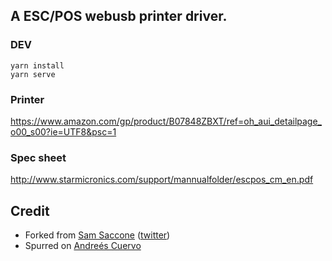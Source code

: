 ## A ESC/POS webusb printer driver.

### DEV
    yarn install
    yarn serve

### Printer

https://www.amazon.com/gp/product/B07848ZBXT/ref=oh_aui_detailpage_o00_s00?ie=UTF8&psc=1

### Spec sheet

http://www.starmicronics.com/support/mannualfolder/escpos_cm_en.pdf

## Credit

- Forked from [Sam Saccone](https://github.com/samccone/thermal_print) ([twitter](https://twitter.com/samccone))
- Spurred on [Andre&eacute;s Cuervo](https://twitter.com/cwervo)
